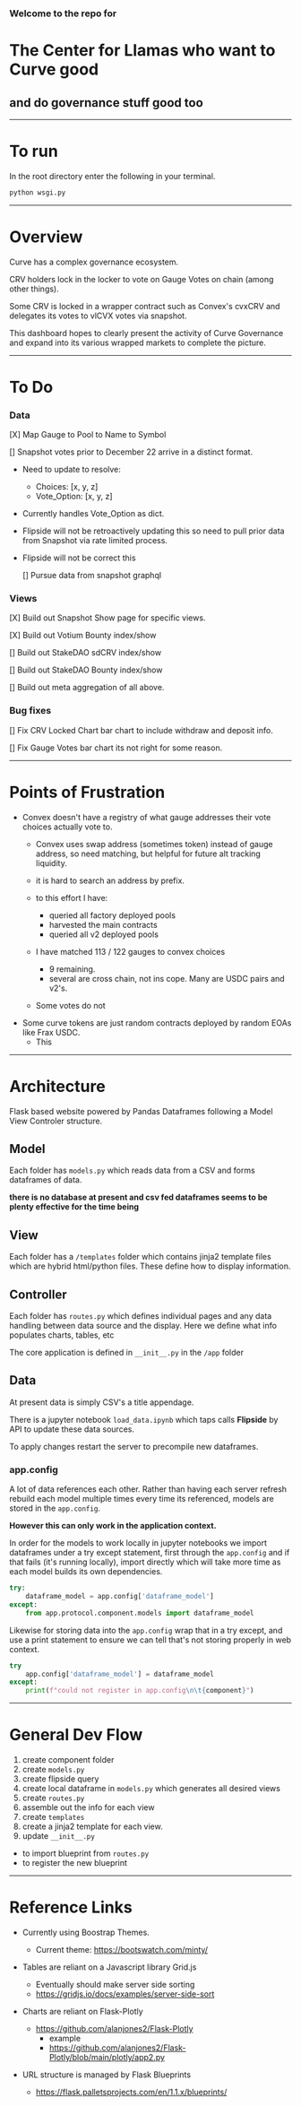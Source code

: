 ### Welcome to the repo for 
# The Center for Llamas who want to Curve good
## and do governance stuff good too
___
# To run
In the root directory enter the following in your terminal.
```bash
python wsgi.py
```
___
# Overview
Curve has a complex governance ecosystem. 

CRV holders lock in the locker to vote on Gauge Votes on chain (among other things).

Some CRV is locked in a wrapper contract such as Convex's cvxCRV and delegates its votes to vlCVX votes via snapshot. 

This dashboard hopes to clearly present the activity of Curve Governance and expand into its various wrapped markets to complete the picture. 

___
# To Do
### Data
[X] Map Gauge to Pool to Name to Symbol

[] Snapshot votes prior to December 22 arrive in a distinct format.
* Need to update to resolve:
    - Choices: [x, y, z]
    - Vote_Option: [x, y, z]
    
* Currently handles Vote_Option as dict.

* Flipside will not be retroactively updating this so need to pull prior data from Snapshot via rate limited process.

* Flipside will not be correct this
    
    [] Pursue data from snapshot graphql

### Views

[X] Build out Snapshot Show page for specific views.

[X] Build out Votium Bounty index/show

[] Build out StakeDAO sdCRV index/show

[] Build out StakeDAO Bounty index/show


[] Build out meta aggregation of all above. 

### Bug fixes

[] Fix CRV Locked Chart bar chart to include withdraw and deposit info.

[] Fix Gauge Votes bar chart its not right for some reason.




___
# Points of Frustration
* Convex doesn't have a registry of what gauge addresses their vote choices actually vote to.
    * Convex uses swap address (sometimes token) instead of gauge address, so need matching, but helpful for future alt tracking liquidity. 

    * it is hard to search an address by prefix.
    * to this effort I have:
        * queried all factory deployed pools
        * harvested the main contracts
        * queried all v2 deployed pools
    * I have matched 113 / 122 gauges to convex choices
        * 9 remaining. 
        * several are cross chain, not ins cope. Many are USDC pairs and v2's.
    * Some votes do not 
* Some curve tokens are just random contracts deployed by random EOAs like Frax USDC. 
    * This
___
# Architecture
Flask based website powered by Pandas Dataframes following a Model View Controler structure. 
## Model
Each folder has `models.py` which reads data from a CSV and forms dataframes of data.

**there is no database at present and csv fed dataframes seems to be plenty effective for the time being**

## View
Each folder has a `/templates` folder which contains jinja2 template files which are hybrid html/python files. 
These define how to display information.

## Controller
Each folder has `routes.py` which defines individual pages and any data handling between data source and the display. 
Here we define what info populates charts, tables, etc

The core application is defined in `__init__.py` in the `/app` folder

## Data
At present data is simply CSV's a title appendage. 

There is a jupyter notebook `load_data.ipynb` which taps calls **Flipside** by API to update these data sources. 

To apply changes restart the server to precompile new dataframes. 

### app.config
A lot of data references each other. Rather than having each server refresh rebuild each model multiple times every time its referenced, models are stored in the `app.config`. 

**However this can only work in the application context.**

In order for the models to work locally in jupyter notebooks we import dataframes under a try except statement, first through the `app.config` and if that fails (it's running locally), import directly which will take more time as each model builds its own dependencies. 

```python
try:
    dataframe_model = app.config['dataframe_model']
except: 
    from app.protocol.component.models import dataframe_model
```
Likewise for storing data into the `app.config` wrap that in a try except, and use a print statement to ensure we can tell that's not storing properly in web context.
```python
try
    app.config['dataframe_model'] = dataframe_model
except:
    print(f"could not register in app.config\n\t{component}")
```
___
# General Dev Flow
1. create component folder
2. create `models.py`
3. create flipside query
4. create local dataframe in `models.py` which generates all desired views
5. create `routes.py`
6. assemble out the info for each view
7. create `templates` 
8. create a jinja2 template for each view.
9. update `__init__.py` 
* to import blueprint from `routes.py`
* to register the new blueprint  
___
# Reference Links
* Currently using Boostrap Themes. 
    * Current theme: https://bootswatch.com/minty/

* Tables are reliant on a Javascript library Grid.js
    * Eventually should make server side sorting
    * https://gridjs.io/docs/examples/server-side-sort

* Charts are reliant on Flask-Plotly
    * https://github.com/alanjones2/Flask-Plotly
        * example
        * https://github.com/alanjones2/Flask-Plotly/blob/main/plotly/app2.py

* URL structure is managed by Flask Blueprints
    * https://flask.palletsprojects.com/en/1.1.x/blueprints/